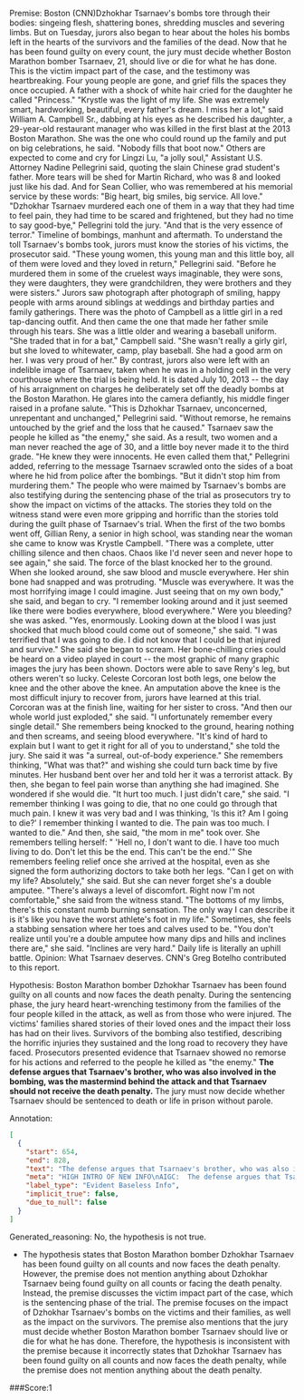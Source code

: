 
Premise:
Boston (CNN)Dzhokhar Tsarnaev's bombs tore through their bodies: singeing flesh, shattering bones, shredding muscles and severing limbs. But on Tuesday, jurors also began to hear about the holes his bombs left in the hearts of the survivors and the families of the dead. Now that he has been found guilty on every count, the jury must decide whether Boston Marathon bomber Tsarnaev, 21, should live or die for what he has done. This is the victim impact part of the case, and the testimony was heartbreaking. Four young people are gone, and grief fills the spaces they once occupied. A father with a shock of white hair cried for the daughter he called "Princess." "Krystle was the light of my life. She was extremely smart, hardworking, beautiful, every father's dream. I miss her a lot," said William A. Campbell Sr., dabbing at his eyes as he described his daughter, a 29-year-old restaurant manager who was killed in the first blast at the 2013 Boston Marathon. She was the one who could round up the family and put on big celebrations, he said. "Nobody fills that boot now." Others are expected to come and cry for Lingzi Lu, "a jolly soul," Assistant U.S. Attorney Nadine Pellegrini said, quoting the slain Chinese grad student's father. More tears will be shed for Martin Richard, who was 8 and looked just like his dad. And for Sean Collier, who was remembered at his memorial service by these words: "Big heart, big smiles, big service. All love." "Dzhokhar Tsarnaev murdered each one of them in a way that they had time to feel pain, they had time to be scared and frightened, but they had no time to say good-bye," Pellegrini told the jury. "And that is the very essence of terror." Timeline of bombings, manhunt and aftermath. To understand the toll Tsarnaev's bombs took, jurors must know the stories of his victims, the prosecutor said. "These young women, this young man and this little boy, all of them were loved and they loved in return," Pellegrini said. "Before he murdered them in some of the cruelest ways imaginable, they were sons, they were daughters, they were grandchildren, they were brothers and they were sisters." Jurors saw photograph after photograph of smiling, happy people with arms around siblings at weddings and birthday parties and family gatherings. There was the photo of Campbell as a little girl in a red tap-dancing outfit. And then came the one that made her father smile through his tears. She was a little older and wearing a baseball uniform. "She traded that in for a bat," Campbell said. "She wasn't really a girly girl, but she loved to whitewater, camp, play baseball. She had a good arm on her. I was very proud of her." By contrast, jurors also were left with an indelible image of Tsarnaev, taken when he was in a holding cell in the very courthouse where the trial is being held. It is dated July 10, 2013 -- the day of his arraignment on charges he deliberately set off the deadly bombs at the Boston Marathon. He glares into the camera defiantly, his middle finger raised in a profane salute. "This is Dzhokhar Tsarnaev, unconcerned, unrepentant and unchanged," Pellegrini said. "Without remorse, he remains untouched by the grief and the loss that he caused." Tsarnaev saw the people he killed as "the enemy," she said. As a result, two women and a man never reached the age of 30, and a little boy never made it to the third grade. "He knew they were innocents. He even called them that," Pellegrini added, referring to the message Tsarnaev scrawled onto the sides of a boat where he hid from police after the bombings. "But it didn't stop him from murdering them." The people who were maimed by Tsarnaev's bombs are also testifying during the sentencing phase of the trial as prosecutors try to show the impact on victims of the attacks. The stories they told on the witness stand were even more gripping and horrific than the stories told during the guilt phase of Tsarnaev's trial. When the first of the two bombs went off, Gillian Reny, a senior in high school, was standing near the woman she came to know was  Krystle Campbell. "There was a complete, utter chilling silence and then chaos. Chaos like I'd never seen and never hope to see again," she said. The force of the blast knocked her to the ground. When she looked around, she saw blood and muscle everywhere. Her shin bone had snapped and was protruding. "Muscle was everywhere. It was the most horrifying image I could imagine. Just seeing that on my own body," she said, and began to cry. "I remember looking around and it just seemed like there were bodies everywhere, blood everywhere." Were you bleeding? she was asked. "Yes, enormously. Looking down at the blood I was just shocked that much blood could come out of someone," she said. "I was terrified that I was going to die. I did not know that I could be that injured and survive." She said she began to scream. Her bone-chilling cries could be heard on a video played in court -- the most graphic of many graphic images the jury has been shown. Doctors were able to save Reny's leg, but others weren't so lucky. Celeste Corcoran lost both legs, one below the knee and the other above the knee. An amputation above the knee is the most difficult injury to recover from, jurors have learned at this trial. Corcoran was at the finish line, waiting for her sister to cross. "And then our whole world just exploded," she said. "I unfortunately remember every single detail." She remembers being knocked to the ground, hearing nothing and then screams, and seeing blood everywhere. "It's kind of hard to explain but I want to get it right for all of you to understand," she told the jury. She said it was "a surreal, out-of-body experience."  She remembers thinking, "What was that?" and wishing she could turn back time by five minutes. Her husband bent over her and told her it was a terrorist attack. By then, she began to feel pain worse than anything she had imagined. She wondered if she would die. "It hurt too much. I just didn't care," she said. "I remember thinking I was going to die, that no one could go through that much pain.  I knew it was very bad and I was thinking, 'Is this it? Am I going to die?' I remember thinking I wanted to die. The pain was too much. I wanted to die." And then, she said, "the mom in me" took over. She remembers telling herself: " 'Hell no, I don't want to die. I have too much living to do. Don't let this be the end. This can't be the end.'" She remembers feeling relief once she arrived at the hospital, even as she signed the form authorizing doctors to take both her legs. "Can I get on with my life? Absolutely," she said. But she can never forget she's a double amputee. "There's always a level of discomfort. Right now I'm not comfortable," she said from the witness stand. "The bottoms of my limbs, there's this constant numb burning sensation. The only way I can describe it is it's like you have the worst athlete's foot in my life." Sometimes, she feels a stabbing sensation where her toes and calves used to be. "You don't realize until you're a double amputee how many dips and hills and inclines there are," she said. "Inclines are very hard." Daily life is literally an uphill battle. Opinion: What Tsarnaev deserves. CNN's Greg Botelho contributed to this report.


Hypothesis:
Boston Marathon bomber Dzhokhar Tsarnaev has been found guilty on all counts and now faces the death penalty. During the sentencing phase, the jury heard heart-wrenching testimony from the families of the four people killed in the attack, as well as from those who were injured. The victims' families shared stories of their loved ones and the impact their loss has had on their lives. Survivors of the bombing also testified, describing the horrific injuries they sustained and the long road to recovery they have faced. Prosecutors presented evidence that Tsarnaev showed no remorse for his actions and referred to the people he killed as "the enemy." **The defense argues that Tsarnaev's brother, who was also involved in the bombing, was the mastermind behind the attack and that Tsarnaev should not receive the death penalty.** The jury must now decide whether Tsarnaev should be sentenced to death or life in prison without parole.

Annotation:
```json
[
  {
    "start": 654,
    "end": 828,
    "text": "The defense argues that Tsarnaev's brother, who was also involved in the bombing, was the mastermind behind the attack and that Tsarnaev should not receive the death penalty.",
    "meta": "HIGH INTRO OF NEW INFO\nAIGC:  The defense argues that Tsarnaev's brother, who was also involved in the bombing, was the mastermind behind the attack and that Tsarnaev should not receive the death penalty. \nOriginal: This is not mentioned in the source content.\n",
    "label_type": "Evident Baseless Info",
    "implicit_true": false,
    "due_to_null": false
  }
]
```

Generated_reasoning:
No, the hypothesis is not true. 
- The hypothesis states that Boston Marathon bomber Dzhokhar Tsarnaev has been found guilty on all counts and now faces the death penalty. However, the premise does not mention anything about Dzhokhar Tsarnaev being found guilty on all counts or facing the death penalty. Instead, the premise discusses the victim impact part of the case, which is the sentencing phase of the trial. The premise focuses on the impact of Dzhokhar Tsarnaev's bombs on the victims and their families, as well as the impact on the survivors. The premise also mentions that the jury must decide whether Boston Marathon bomber Tsarnaev should live or die for what he has done. Therefore, the hypothesis is inconsistent with the premise because it incorrectly states that Dzhokhar Tsarnaev has been found guilty on all counts and now faces the death penalty, while the premise does not mention anything about the death penalty.

###Score:1
